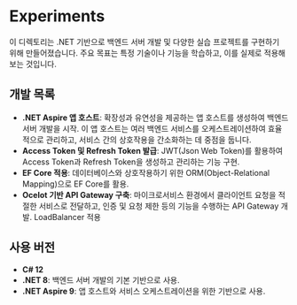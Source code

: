 # Experiments

이 디렉토리는 .NET 기반으로 백엔드 서버 개발 및 다양한 실습 프로젝트를 구현하기 위해 만들어졌습니다. 주요 목표는 특정 기술이나 기능을 학습하고, 이를 실제로 적용해보는 것입니다.

## 개발 목록

- **.NET Aspire 앱 호스트**: 확장성과 유연성을 제공하는 앱 호스트를 생성하여 백엔드 서버 개발을 시작. 이 앱 호스트는 여러 백엔드 서비스를 오케스트레이션하여 효율적으로 관리하고, 서비스 간의 상호작용을 간소화하는 데 중점을 둡니다.
- **Access Token 및 Refresh Token 발급**: JWT(Json Web Token)를 활용하여 Access Token과 Refresh Token을 생성하고 관리하는 기능 구현.
- **EF Core 적용**: 데이터베이스와 상호작용하기 위한 ORM(Object-Relational Mapping)으로 EF Core를 활용.
- **Ocelot 기반 API Gateway 구축**: 마이크로서비스 환경에서 클라이언트 요청을 적절한 서비스로 전달하고, 인증 및 요청 제한 등의 기능을 수행하는 API Gateway 개발. LoadBalancer 적용

## 사용 버전

- **C# 12**
- **.NET 8**: 백엔드 서버 개발의 기본 기반으로 사용.
- **.NET Aspire 9**: 앱 호스트와 서비스 오케스트레이션을 위한 기반으로 사용.
